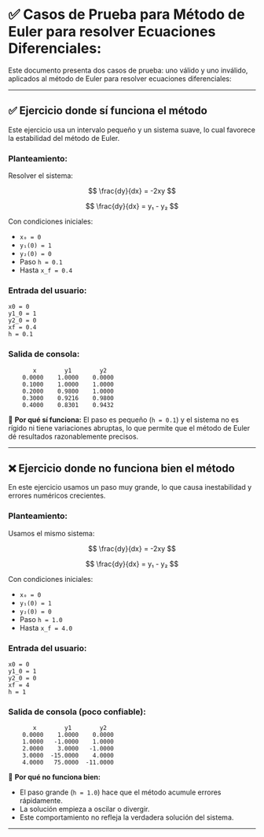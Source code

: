 # ✅ Casos de Prueba para Método de Euler para resolver Ecuaciones Diferenciales:
Este documento presenta dos casos de prueba: uno válido y uno inválido, aplicados al método de Euler para resolver ecuaciones diferenciales:

---
## ✅ Ejercicio donde **sí funciona** el método

Este ejercicio usa un intervalo pequeño y un sistema suave, lo cual favorece la estabilidad del método de Euler.

### **Planteamiento:**

Resolver el sistema:

$$
\frac{dy}{dx} = -2xy
$$

$$
\frac{dy}{dx} = y₁ - y₂
$$

Con condiciones iniciales:

* `x₀ = 0`
* `y₁(0) = 1`
* `y₂(0) = 0`
* Paso `h = 0.1`
* Hasta `x_f = 0.4`

### **Entrada del usuario:**

```
x0 = 0
y1_0 = 1
y2_0 = 0
xf = 0.4
h = 0.1
```

### **Salida de consola:**

```
       x        y1        y2
    0.0000    1.0000    0.0000
    0.1000    1.0000    1.0000
    0.2000    0.9800    1.0000
    0.3000    0.9216    0.9800
    0.4000    0.8301    0.9432
```

🔎 **Por qué sí funciona:**
El paso es pequeño (`h = 0.1`) y el sistema no es rígido ni tiene variaciones abruptas, lo que permite que el método de Euler dé resultados razonablemente precisos.

---

## ❌ Ejercicio donde **no funciona bien** el método

En este ejercicio usamos un paso muy grande, lo que causa inestabilidad y errores numéricos crecientes.

### **Planteamiento:**

Usamos el mismo sistema:

$$
\frac{dy}{dx} = -2xy
$$

$$
\frac{dy}{dx} = y₁ - y₂
$$

Con condiciones iniciales:

* `x₀ = 0`
* `y₁(0) = 1`
* `y₂(0) = 0`
* Paso `h = 1.0`
* Hasta `x_f = 4.0`

### **Entrada del usuario:**

```
x0 = 0
y1_0 = 1
y2_0 = 0
xf = 4
h = 1
```

### **Salida de consola (poco confiable):**

```
       x        y1        y2
    0.0000    1.0000    0.0000
    1.0000   -1.0000    1.0000
    2.0000    3.0000   -1.0000
    3.0000  -15.0000    4.0000
    4.0000   75.0000  -11.0000
```

🚫 **Por qué no funciona bien:**

* El paso grande (`h = 1.0`) hace que el método acumule errores rápidamente.
* La solución empieza a oscilar o divergir.
* Este comportamiento no refleja la verdadera solución del sistema.

---
